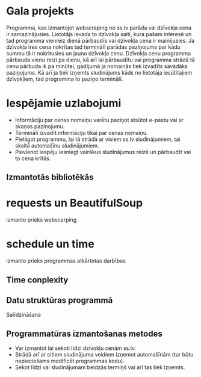 # Gala projekts
Programma, kas izmantojot webscraping no ss.lv parāda vai dzīvokļa cena ir samazinājusies. 
Lietotājs ievada to dzīvokļa saiti, kura pašam interesē un tad programma vienreiz dienā pārbaudīs vai dzīvokļa cena ir mainījusies. Ja dzīvokļa īres cena nokrītas tad terminālī parādas paziņojums par kādu summu tā ir nokritusies un jauno dzīvokļa cenu. Dzīvokļa cenu programma pārbauda vienu reizi pa dienu, kā arī lai pārbaudītu vai programma strādā tā cenu pārbuda ik pa minūtei, gadījumā ja nomainās tiek izvadīts savādāks paziņojums.
Kā arī ja tiek izņemts sludinājums kāds no lietotāja iesūtītajiem dzīvokļiem, tad programma to paziņo terminālī.

# Iespējamie uzlabojumi
- Informāciju par cenas nomaiņu varētu paziņot atsūtot e-pastu vai ar skaņas paziņojumu.
- Terminālī izvadīt informāciju tikai par cenas nomaiņu.
- Pielāgot programmu, lai tā strādā ar visiem ss.lv sludinājumiem, tai skaitā automašīnu sludinājumiem.
- Pievienot iespēju iesniegt vairākus sludinājumus reizē un pārbaudīt vai to cena krītās.

## Izmantotās bibliotēkās
# requests un BeautifulSoup
izmanto prieks webscarping
# schedule un time
izmanto prieks programmas atkārtotas darbības

## Time conplexity

## Datu struktūras programmā
Salīdzināšana

## Programmatūras izmantošanas metodes
- Var izmantot lai sekoti līdzi dzīvokļu cenām ss.lv.
- Strādā arī ar citiem sludinājuma veidiem izņemot automašīnām (tur būtu nepieciešams modificēt programmas kodu).
- Sekot līdzi vai sludinājumam beidzās termiņš vai arī tas tiek izņemts.

